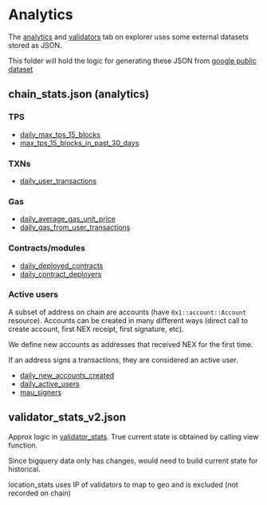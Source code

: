 # Analytics

The [analytics](https://explorer.aptoslabs.com/analytics?network=mainnet) and [validators](https://explorer.aptoslabs.com/validators?network=mainnet) tab on explorer uses some external datasets stored as JSON.

This folder will hold the logic for generating these JSON from [google public dataset](https://console.cloud.google.com/marketplace/product/bigquery-public-data/crypto-aptos-mainnet-us)

## chain_stats.json (analytics)

### TPS

- [daily_max_tps_15_blocks](daily_max_tps_15_blocks.sql)
- [max_tps_15_blocks_in_past_30_days](max_tps_15_blocks_in_past_30_days.sql)

### TXNs

- [daily_user_transactions](daily_user_transactions.sql)

### Gas

- [daily_average_gas_unit_price](daily_average_gas_unit_price.sql)
- [daily_gas_from_user_transactions](daily_gas_from_user_transactions.sql)

### Contracts/modules

- [daily_deployed_contracts](daily_deployed_contracts.sql)
- [daily_contract_deployers](daily_contract_deployers.sql)

### Active users

A subset of address on chain are accounts (have `0x1::account::Account` resource).
Accounts can be created in many different ways (direct call to create account, first NEX receipt, first signature, etc).

We define new accounts as addresses that received NEX for the first time.

If an address signs a transactions, they are considered an active user.

- [daily_new_accounts_created](daily_new_accounts_created.sql)
- [daily_active_users](daily_active_users.sql)
- [mau_signers](mau_signers.sql)

## validator_stats_v2.json

Approx logic in [validator_stats](validator_stats.sql).
True current state is obtained by calling view function.

Since bigquery data only has changes, would need to build current state for historical.

location_stats uses IP of validators to map to geo and is excluded (not recorded on chain)
